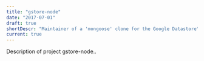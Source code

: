 ```yaml
---
title: "gstore-node"
date: "2017-07-01"
draft: true
shortDescr: "Maintainer of a 'mongoose' clone for the Google Datastore"
current: true
---
```


Description of project gstore-node..
